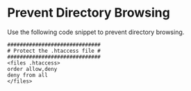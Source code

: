 # Prevent Directory Browsing

Use the following code snippet to prevent directory browsing.

```
##############################
# Protect the .htaccess file #
##############################
<files .htaccess>
order allow,deny
deny from all
</files>
```
